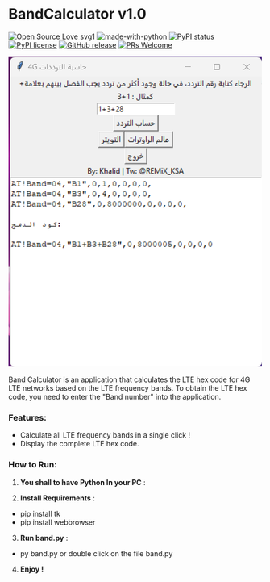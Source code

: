 # BandCalculator v1.0

[![Open Source Love svg1](https://badges.frapsoft.com/os/v1/open-source.svg?v=103)](https://github.com/ellerbrock/open-source-badges/)
[![made-with-python](https://img.shields.io/badge/Made%20with-Python-1f425f.svg)](https://www.python.org/)
[![PyPI status](https://img.shields.io/pypi/status/ansicolortags.svg)](https://pypi.python.org/pypi/ansicolortags/)
[![PyPI license](https://img.shields.io/pypi/l/ansicolortags.svg)](https://pypi.python.org/pypi/ansicolortags/)
[![GitHub release](https://img.shields.io/github/release/Naereen/StrapDown.js.svg)](https://GitHub.com/Naereen/StrapDown.js/releases/)
[![PRs Welcome](https://img.shields.io/badge/PRs-welcome-brightgreen.svg?style=flat-square)](http://makeapullrequest.com)


![Alt text](calc.png?raw=true "Title")


Band Calculator is an application that calculates the LTE hex code for 4G LTE networks based on the LTE frequency bands. To obtain the LTE hex code, you need to enter the "Band number" into the application.

### Features:
- Calculate all LTE frequency bands in a single click !
- Display the complete LTE hex code.

### How to Run:

1. **You shall to have Python In your PC** :

2. **Install Requirements** : 
  - pip install tk
  - pip install webbrowser

3. **Run band.py** :
  - py band.py
  or double click on the file band.py

4.  **Enjoy !**
